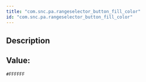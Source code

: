 ```yaml
---
title: "com.snc.pa.rangeselector_button_fill_color"
id: "com.snc.pa.rangeselector_button_fill_color"
---
```

## Description



## Value: 
```
#FFFFFF
```